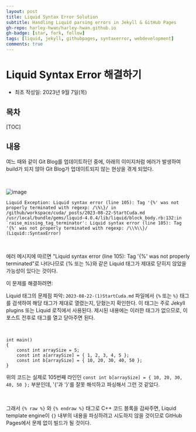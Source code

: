 ```yaml
---
layout: post
title: Liquid Syntax Error Solution
subtitle: Handling Liquid parsing errors in Jekyll & GitHub Pages
gh-repo: harley-hwan/harley-hwan.github.io
gh-badge: [star, fork, follow]
tags: [liquid, jekyll, githubpages, syntaxerror, webdevelopment]
comments: true
---
```


# Liquid Syntax Error 해결하기

- 최초 작성일: 2023년 9월 7일(목)

## 목차

[TOC]

## 내용

여느 때와 같이 Git Blog를 업데이트하던 중에, 아래의 이미지처럼 에러가 발생하여 build가 되지 않아 Git Blog가 업데이트되지 않는 현상을 겪게 되었다.

<br/>

![image](https://github.com/harley-hwan/harley-hwan.github.io/assets/68185569/e2c4f2cf-302f-4f06-82a9-6fcc5293d34f)

```
Liquid Exception: Liquid syntax error (line 105): Tag '{%' was not properly terminated with regexp: /\%\}/ in /github/workspace/cuda/_posts/2023-08-22-StartCuda.md
/usr/local/bundle/gems/liquid-4.0.4/lib/liquid/block_body.rb:132:in `raise_missing_tag_terminator': Liquid syntax error (line 105): Tag '{%' was not properly terminated with regexp: /\\%\\}/ (Liquid::SyntaxError)
```

<br/>

에러 메시지에 따르면 "Liquid syntax error (line 105): Tag '{%' was not properly terminated"로 나타나므로 {% 또는 %}와 같은 Liquid 태그가 제대로 닫히지 않았을 가능성이 있다는 것이다.

이 문제를 해결하려면:

Liquid 태그의 문제점 파악: `2023-08-22-(1)StartCuda.md` 파일에서 `{%` 또는 `%}` 태그를 검색하여 해당 태그가 제대로 열렸는지, 닫혔는지 확인한다. 이 태그는 주로 Jekyll plugins 또는 Liquid 로직에서 사용된다. 제시된 내용에는 이러한 태그가 없으므로, 이 포스트 전후로 태그를 열고 닫아주면 된다.

<br/>


```cuda
int main()
{
    const int arraySize = 5;
    const int a[arraySize] = { 1, 2, 3, 4, 5 };
    const int b[arraySize] = { 10, 20, 30, 40, 50 };
}
```

위의 코드는 실제로 105번째 라인인 `const int b[arraySize] = { 10, 20, 30, 40, 50 };` 부분인데, '{'과 '}'를 잘못 해석하고 파싱해서 그런 것 같았다.

<br/>

그래서 `{% raw %}` 와 `{% endraw %}` 태그로 C++ 코드 블록을 감싸주면, Liquid template engine이 `{}` 내부의 내용을 파싱하려고 시도하지 않을 것이므로 GitHub Pages에서 문제 없이 빌드가 될 것이다.
